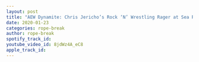 ```yaml
---
layout: post
title: "AEW Dynamite: Chris Jericho’s Rock ‘N’ Wrestling Rager at Sea Review 1/22/20"
date: 2020-01-23
categories: rope-break
author: rope-break
spotify_track_id: 
youtube_video_id: 8jdWz4A_eC8
apple_track_id: 
---
```

